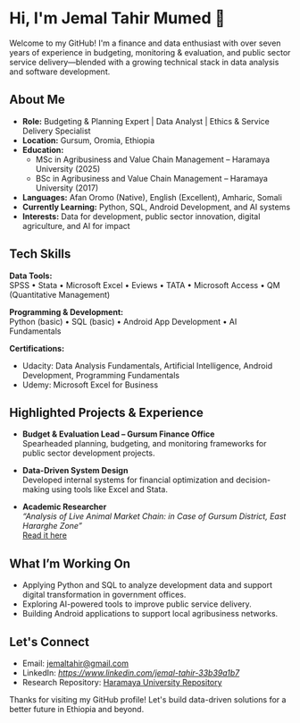 # Hi, I'm Jemal Tahir Mumed 👋

Welcome to my GitHub! I'm a finance and data enthusiast with over seven years of experience in budgeting, monitoring & evaluation, and public sector service delivery—blended with a growing technical stack in data analysis and software development.

## About Me

- **Role:** Budgeting & Planning Expert | Data Analyst | Ethics & Service Delivery Specialist
- **Location:** Gursum, Oromia, Ethiopia
- **Education:**
  - MSc in Agribusiness and Value Chain Management – Haramaya University (2025)
  - BSc in Agribusiness and Value Chain Management – Haramaya University (2017)
- **Languages:** Afan Oromo (Native), English (Excellent), Amharic, Somali
- **Currently Learning:** Python, SQL, Android Development, and AI systems
- **Interests:** Data for development, public sector innovation, digital agriculture, and AI for impact

## Tech Skills

**Data Tools:**  
SPSS • Stata • Microsoft Excel • Eviews • TATA • Microsoft Access • QM (Quantitative Management)

**Programming & Development:**  
Python (basic) • SQL (basic) • Android App Development • AI Fundamentals

**Certifications:**  
- Udacity: Data Analysis Fundamentals, Artificial Intelligence, Android Development, Programming Fundamentals  
- Udemy: Microsoft Excel for Business

## Highlighted Projects & Experience

- **Budget & Evaluation Lead – Gursum Finance Office**  
  Spearheaded planning, budgeting, and monitoring frameworks for public sector development projects.
  
- **Data-Driven System Design**  
  Developed internal systems for financial optimization and decision-making using tools like Excel and Stata.

- **Academic Researcher**  
  *“Analysis of Live Animal Market Chain: in Case of Gursum District, East Hararghe Zone”*  
  [Read it here](https://ir.haramaya.edu.et)

## What I’m Working On

- Applying Python and SQL to analyze development data and support digital transformation in government offices.
- Exploring AI-powered tools to improve public service delivery.
- Building Android applications to support local agribusiness networks.

## Let's Connect

- Email: [jemaltahir@gmail.com](mailto:jemaltahir@gmail.com)  
- LinkedIn: *https://www.linkedin.com/jemal-tahir-33b39a1b7*  
- Research Repository: [Haramaya University Repository](https://ir.haramaya.edu.et)

Thanks for visiting my GitHub profile! Let's build data-driven solutions for a better future in Ethiopia and beyond.
